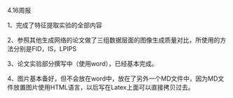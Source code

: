 4.16周报

1、完成了特征提取实验的全部内容

2、参照其他生成网络的论文做了三组数据层面的图像生成质量对比，所使用的方法分别是FID，IS，LPIPS

3、论文实验部分撰写中（使用word），已经基本完成。

4、图片基本备好，但不会放在word中，放在了另外一个MD文件中，因为MD文件放置图片使用HTML语言，以后写在Latex上面可以直接拷贝过去。